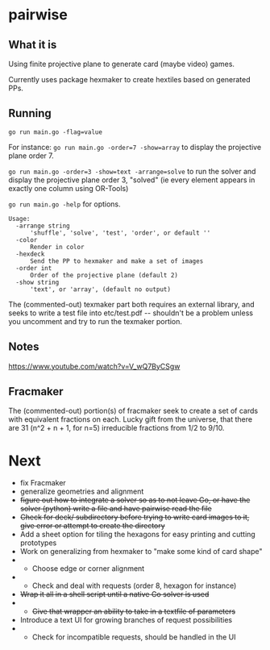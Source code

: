 # pairwise

## What it is 

Using finite projective plane to generate card (maybe video) games. 

Currently uses package hexmaker to create hextiles based on generated PPs. 

## Running

`go run main.go -flag=value`

For instance: 
`go run main.go -order=7 -show=array` to display the projective plane order 7.

`go run main.go -order=3 -show=text -arrange=solve` to run the solver and display the projective plane order 3, "solved" (ie every element appears in exactly one column using OR-Tools)

`go run main.go -help` for options.

```
Usage:
  -arrange string
      'shuffle', 'solve', 'test', 'order', or default ''
  -color
      Render in color
  -hexdeck
      Send the PP to hexmaker and make a set of images
  -order int
      Order of the projective plane (default 2)
  -show string
      'text', or 'array', (default no output)
```

The (commented-out) texmaker part both requires an external library, and seeks
to write a test file into etc/test.pdf -- shouldn't be a problem unless you
uncomment and try to run the texmaker portion.

## Notes

https://www.youtube.com/watch?v=V_wQ7ByCSgw

## Fracmaker 

The (commented-out) portion(s) of fracmaker seek to create a set of cards with
equivalent fractions on each. Lucky gift from the universe, that there are 31
(n^2 + n + 1, for n=5) irreducible fractions from 1/2 to 9/10. 

# Next

- fix Fracmaker
- generalize geometries and alignment
- ~~figure out how to integrate a solver so as to not leave Go, or have the
  solver (python) write a file and have pairwise read the file~~
- ~~Check for deck/ subdirectory before trying to write card images to it, give
  error or attempt to create the directory~~
- Add a sheet option for tiling the hexagons for easy printing and cutting
  prototypes
- Work on generalizing from hexmaker to "make some kind of card shape"
- - Choose edge or corner alignment
- - Check and deal with requests (order 8, hexagon for instance)
- ~~Wrap it all in a shell script until a native Go solver is used~~
- - ~~Give that wrapper an ability to take in a textfile of parameters~~
- Introduce a text UI for growing branches of request possibilities
- - Check for incompatible requests, should be handled in the UI
